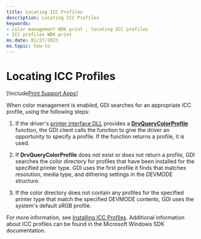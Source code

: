 ```yaml
---
title: Locating ICC Profiles
description: Locating ICC Profiles
keywords:
- color management WDK print , locating ICC profiles
- ICC profiles WDK print
ms.date: 01/27/2023
ms.topic: how-to
---
```


# Locating ICC Profiles

[!include[Print Support Apps](../includes/print-support-apps.md)]

When color management is enabled, GDI searches for an appropriate ICC profile, using the following steps:

1. If the driver's [printer interface DLL](printer-interface-dll.md) provides a [**DrvQueryColorProfile**](/windows-hardware/drivers/ddi/winddiui/nf-winddiui-drvquerycolorprofile) function, the GDI client calls the function to give the driver an opportunity to specify a profile. If the function returns a profile, it is used.

2. If **DrvQueryColorProfile** does not exist or does not return a profile, GDI searches the color directory for profiles that have been installed for the specified printer type. GDI uses the first profile it finds that matches resolution, media type, and dithering settings in the DEVMODE structure.

3. If the color directory does not contain any profiles for the specified printer type that match the specified DEVMODE contents, GDI uses the system's default sRGB profile.

For more information, see [Installing ICC Profiles](installing-icc-profiles.md). Additional information about ICC profiles can be found in the Microsoft Windows SDK documentation.
